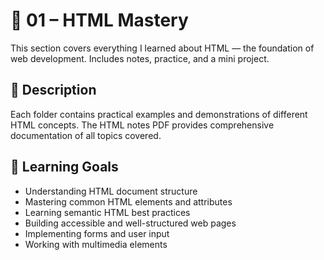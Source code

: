 # 🧱 01 – HTML Mastery

This section covers everything I learned about HTML — the foundation of web development. Includes notes, practice, and a mini project.


## 📝 Description

Each folder contains practical examples and demonstrations of different HTML concepts. The HTML notes PDF provides comprehensive documentation of all topics covered.

## 🎯 Learning Goals

- Understanding HTML document structure
- Mastering common HTML elements and attributes
- Learning semantic HTML best practices
- Building accessible and well-structured web pages
- Implementing forms and user input
- Working with multimedia elements

